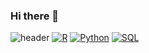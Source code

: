 ### Hi there 👋

<!--
**rayhwang3130/rayhwang3130** is a ✨ _special_ ✨ repository because its `README.md` (this file) appears on your GitHub profile.

Here are some ideas to get you started:

- 🔭 I’m currently working on ...
- 🌱 I’m currently learning ...
- 👯 I’m looking to collaborate on ...
- 🤔 I’m looking for help with ...
- 💬 Ask me about ...
- 📫 How to reach me: ...
- 😄 Pronouns: ...
- ⚡ Fun fact: ...
-->

![header](https://capsule-render.vercel.app/api?type=waving&color=gradient&height=300&section=header&text=Ray_Hwang%20Archive&fontSize=80)
[![R](https://img.shields.io/badge/R_Studio-ADD8E6?style=flat-square&logo=R&logoColor=blue)](github.com/rayhwang3130/TODO-List)
[![Python](https://img.shields.io/badge/Python-E0FFFF?style=flat-square&logo=Python&logoColor=red)](github.com/rayhwang3130/TODO-List)
[![SQL](https://img.shields.io/badge/SQL-E6E6FA?style=flat-square&logo=mySQL&logoColor=orange)](github.com/rayhwang3130/TODO-List)
